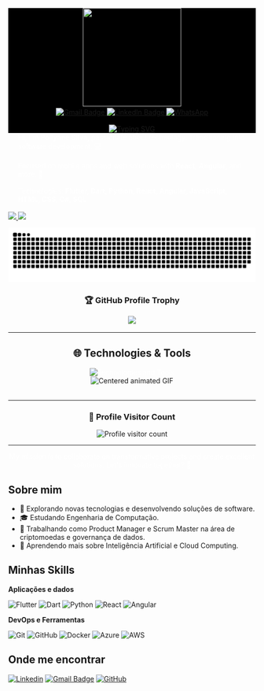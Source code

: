 <div id="header" align="center" style="background-color:#000000">
  <img src="https://media.giphy.com/media/NgurY1o4z080Jfoyzw/giphy.gif" width="200" height="200"/>
</div>

<div id="badges" align="center" style="background-color:#000000">
  <a href="mailto:pollyanerodriguesfernandes@gmail.com" target="_blank">
    <img src="https://img.shields.io/badge/Gmail-D14836?style=for-the-badge&logo=gmail&logoColor=white" alt="Gmail Badge"/>
  </a>
  <a href="https://br.linkedin.com/in/pollyrfs" target="_blank">
    <img src="https://img.shields.io/badge/LinkedIn-blue?style=for-the-badge&logo=linkedin&logoColor=white" alt="LinkedIn Badge"/>
  </a>
  <a href="#" title="WhatsApp">
    <img src="https://img.shields.io/badge/-WhatsApp-25d366?style=for-the-badge&labelColor=25d366&logo=whatsapp&logoColor=white" alt="WhatsApp"/>
  </a>
  <br><br>
  <a href="https://git.io/typing-svg">
    <img src="https://readme-typing-svg.demolab.com?font=Fira+Code&size=30&pause=1000&color=FFFFFF&multiline=true&width=435&lines=Welcome!+Professional+Developer" alt="Typing SVG"/>
  </a>
</div>

<div style="text-align:left; padding:0 20px; color:#FFFFFF;">
  Hi, I'm <strong>Pollyane Silva</strong>, passionate about technology. Transitioning into software development. 💻<br><br>
  Focused on mobile apps and web solutions with <strong>React</strong>, <strong>Angular</strong>, and more. 🌟<br><br>
  Technologies: <strong>Flutter, Dart, Python, React, Angular, JavaScript, HTML, CSS, C#, SQL</strong><br><br>
</div>

<div style="text-align:left;">
  <a href="https://github.com/Polly-Silva">
    <img height="190em" src="https://github-readme-stats.vercel.app/api/top-langs/?username=Polly-Silva&layout=compact&langs_count=7&hide=prs&theme=radical&text_color=FFFFFF&title_color=FFFFFF&hide_border=none&bg_color=000000&custom_title=Top%20Languages"/>
    <img height="190em" src="https://github-readme-stats.vercel.app/api?username=Polly-Silva&theme=radical&show_icons=true&icon_color=FFFFFF&text_color=FFFFFF&title_color=FFFFFF&hide_border=none&bg_color=000000&custom_title=GitHub%20Stats"/>
  </a>
</div>

![github-contribution-grid-snake](https://github.com/Platane/snk/raw/output/github-contribution-grid-snake.svg?palette=black-white)

<div align="center">
  <h3><b style="color:FFFFFF">🏆 GitHub Profile Trophy</b></h3>
</div>

<p align="center">
  <a href="https://github.com/ryo-ma/github-profile-trophy" title="profile trophies repository">
    <img width="800" src="https://github-profile-trophy.vercel.app/?username=Polly-Silva&column=8&theme=darkhub&no-frame=true&no-bg=true" />
  </a>
</p>

---

<div align="center">
  <h2 style="color:FFFFFF">🌐 Technologies & Tools</h2>
</div>

<div align="center" style="text-align:center; color:#FFFFFF;">
  <div style="display: flex; justify-content: center; flex-wrap: wrap; gap: 10px;">
    <img src="https://skillicons.dev/icons?i=flutter,dart,python,react,angular,js,html,css,csharp,typescript,aws,vscode,figma,nodejs,mongodb,azure,redis,git,sql" alt="Technologies and Tools" />
  </div>
</div>

<div align="center">
  <img src="https://i.redd.it/xqiiu2121ejb1.gif" width="600px" alt="Centered animated GIF">
  <br><br>
</div>

---

<div align="center">
  <h3><b style="color:FFFFFF">📍 Profile Visitor Count</b></h3>
</div>

<p align="center">
  <img src="https://profile-counter.glitch.me/Polly-Silva/count.svg" alt="Profile visitor count"/>
</p>

---

<p align="center" style="color:#FFFFFF">My mission is to collaborate on transformative projects and create excellent solutions. Let's innovate together? 🌸</p>

## Sobre mim

- 🤔 Explorando novas tecnologias e desenvolvendo soluções de software.
- 🎓 Estudando Engenharia de Computação.
- 💼 Trabalhando como Product Manager e Scrum Master na área de criptomoedas e governança de dados.
- 🌱 Aprendendo mais sobre Inteligência Artificial e Cloud Computing.

## Minhas Skills

**Aplicações e dados**

![Flutter](https://img.shields.io/badge/-Flutter-333333?style=flat&logo=Flutter)
![Dart](https://img.shields.io/badge/-Dart-333333?style=flat&logo=dart)
![Python](https://img.shields.io/badge/-Python-333333?style=flat&logo=python)
![React](https://img.shields.io/badge/-React-333333?style=flat&logo=react)
![Angular](https://img.shields.io/badge/-Angular-333333?style=flat&logo=angular)

**DevOps e Ferramentas**

![Git](https://img.shields.io/badge/-Git-333333?style=flat&logo=git)
![GitHub](https://img.shields.io/badge/-GitHub-333333?style=flat&logo=github)
![Docker](https://img.shields.io/badge/-Docker-333333?style=flat&logo=docker)
![Azure](https://img.shields.io/badge/-Azure-333333?style=flat&logo=azure)
![AWS](https://img.shields.io/badge/-AWS-333333?style=flat&logo=amazon-aws)

## Onde me encontrar

[![Linkedin](https://img.shields.io/badge/-PollyaneSilva-blue?style=flat-square&logo=Linkedin&logoColor=white&link=https://br.linkedin.com/in/pollyrfs)](https://br.linkedin.com/in/pollyrfs)
[![Gmail Badge](https://img.shields.io/badge/-pollyanerodriguesfernandes@gmail.com-006bed?style=flat-square&logo=Gmail&logoColor=white&link=mailto:pollyanerodriguesfernandes@gmail.com)](mailto:pollyanerodriguesfernandes@gmail.com)
[![GitHub](https://img.shields.io/github/followers/Polly-Silva?label=follow&style=social)](https://github.com/Polly-Silva)
